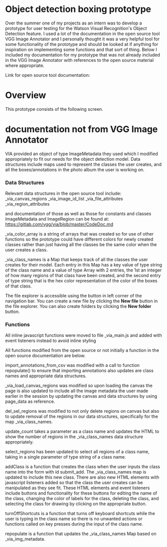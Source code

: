 # Object detection boxing prototype

Over the summer one of my projects as an intern was to develop a prototype for user testing for the Watson Visual Recognition's Object Detection feature. I used a lot of the documentation in the open source tool VGG Image Annotator and I personally thought it was a very helpful tool for some functionality of the prototype and should be looked at if anything for inspiration on implementing some functions and that sort of thing. Below I included my documentation for my prototype that was not already included in the VGG Image Annotator with references to the open source material where appropriate. 

Link for open source tool documentation: 

# Overview
This prototype consists of the following screen. 

# documentation not from VGG Image Annotator

VIA provided an object of type ImageMetadata they used which I modified appropriately to fit our needs for the object detection model. Data structures include maps used to represent the classes the user creates, and all the boxes/annotations in the photo album the user is working on. 

### Data Structures

Relevant data structures in the open source tool include:
_via_canvas_regions
_via_image_id_list
_via_file_attributes
_via_region_attributes 

and documentation of those as well as those for constants and classes ImageMetadata and ImageRegion can be found at:
https://gitlab.com/vgg/via/blob/master/CodeDoc.md

_via_color_array is a string of arrays that was created so for use of other functions so the prototype could have different colors for newly created classes rather than just having all the classes be the same color when the user creates a class. 

_via_class_names is a Map that keeps track of all the classes the user creates for their model. Each entry in this Map has a key value of type string of the class name and a value of type Array with 2 entries, the 1st an integer of how many regions of that class have been created, and the second entry of type string that is the hex color representation of the color of the boxes of that class. 


The file explorer is accessible using the button in left corner of the navigation bar. You can create a new file by clicking the **New file** button in the file explorer. You can also create folders by clicking the **New folder** button.

### Functions
All inline javascript functions were moved to file _via_main.js and added with event listeners instead to avoid inline styling

All functions modified from the open source or not initially a function in the open source documentation are below.

import_annotations_from_csv was modified with a call to function repopulate() to ensure that importing annotations also updates are class names and appropriate data structures. 

_via_load_canvas_regions was modified so upon loading the canvas the page is also updated to include all the image metadata the user made earlier in the session by updating the canvas and data structures by using page_data as reference.

del_sel_regions was modified to not only delete regions on canvas but also to update removal of the regions in our data structures, specifically for the map _via_class_names. 

update_count takes a parameter as a class name and updates the HTML to show the number of regions in the _via_class_names data structure appropriately. 

select_regions has been updated to select all regions of a class name, taking in a single parameter of type string of a class name. 

addClass is a function that creates the class when the user inputs the class name into the form with id submit_add. The _via_class_names map is updated to include this new class. There are also new HTML elements with javascript listeners added so that the class the user creates can be manipulated as they see fit. These HTML elements and event listeners include buttons and functionality for these buttons for editing the name of the class, changing the color of labels for the class, deleting the class, and selecting the class for drawing by clicking on the appropriate button. 

turnOffShortcuts is a function that turns off keyboard shortcuts while the user is typing in the class name so there is no unwanted actions or functions called on key presses during the input of the class name. 

repopulate is a function that updates the _via_class_names Map based on _via_img_metadata.